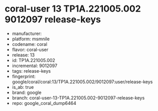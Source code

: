 # coral-user 13 TP1A.221005.002 9012097 release-keys
- manufacturer: 
- platform: msmnile
- codename: coral
- flavor: coral-user
- release: 13
- id: TP1A.221005.002
- incremental: 9012097
- tags: release-keys
- fingerprint: google/coral/coral:13/TP1A.221005.002/9012097:user/release-keys
- is_ab: true
- brand: google
- branch: coral-user-13-TP1A.221005.002-9012097-release-keys
- repo: google_coral_dump6464
